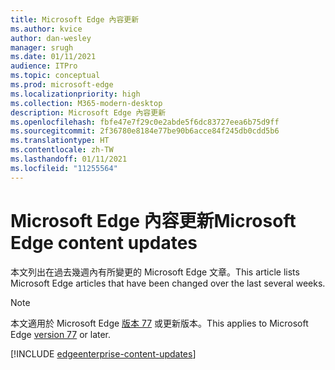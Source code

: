 ```yaml
---
title: Microsoft Edge 內容更新
ms.author: kvice
author: dan-wesley
manager: srugh
ms.date: 01/11/2021
audience: ITPro
ms.topic: conceptual
ms.prod: microsoft-edge
ms.localizationpriority: high
ms.collection: M365-modern-desktop
description: Microsoft Edge 內容更新
ms.openlocfilehash: fbfe47e7f29c0e2abde5f6dc83727eea6b75d9ff
ms.sourcegitcommit: 2f36780e8184e77be90b6acce84f245db0cdd5b6
ms.translationtype: HT
ms.contentlocale: zh-TW
ms.lasthandoff: 01/11/2021
ms.locfileid: "11255564"
---
```

# <span data-ttu-id="3dcde-103">Microsoft Edge 內容更新</span><span class="sxs-lookup"><span data-stu-id="3dcde-103">Microsoft Edge content updates</span></span>

<span data-ttu-id="3dcde-104">本文列出在過去幾週內有所變更的 Microsoft Edge 文章。</span><span class="sxs-lookup"><span data-stu-id="3dcde-104">This article lists Microsoft Edge articles that have been changed over the last several weeks.</span></span>

> [!NOTE]
> <span data-ttu-id="3dcde-105">本文適用於 Microsoft Edge [版本 77](https://support.microsoft.com/help/4027011/microsoft-edge-find-out-which-version-you-have?ocid=MicrosoftStore-EdgeVersion) 或更新版本。</span><span class="sxs-lookup"><span data-stu-id="3dcde-105">This applies to Microsoft Edge [version 77](https://support.microsoft.com/help/4027011/microsoft-edge-find-out-which-version-you-have?ocid=MicrosoftStore-EdgeVersion) or later.</span></span>

[!INCLUDE [edgeenterprise-content-updates](./includes/edgeenterprise-content-updates.md)]

